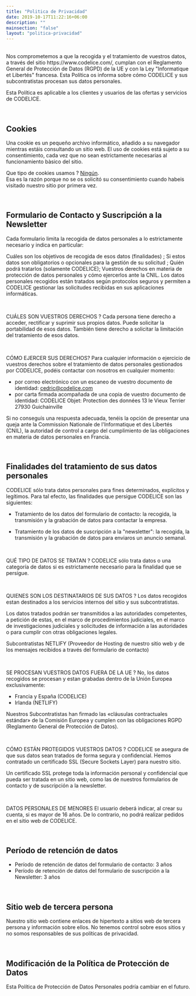 ```yaml
---
title: "Politica de Privacidad"
date: 2019-10-17T11:22:16+06:00
description: ""
mainsection: "false"
layout: "politica-privacidad"
---
```

<br>
Nos comprometemos a que la recogida y el tratamiento de vuestros datos, a través del sitio https://www.codelice.com/, cumplan con el Reglamento General de Protección de Datos (RGPD) de la UE y con la Ley "Informatique et Libertés" francesa.
Esta Política os informa sobre cómo CODELICE y sus subcontratistas procesan sus datos personales.

Esta Política es aplicable a los clientes y usuarios de las ofertas y servicios de CODELICE.

<br>

## Cookies

Una cookie es un pequeño archivo informático, añadido a su navegador mientras estáis consultando un sitio web.
El uso de cookies está sujeto a su consentimiento, cada vez que no sean estrictamente necesarias al funcionamiento bàsico del sitio.

Que tipo de cookies usamos ? <u>Ningún</u>.
<br>
Esa es la razón porque no se os solicitó su consentimiento cuando habeis visitado nuestro sitio por primera vez.

<br>

## Formulario de Contacto y Suscripción a la Newsletter

Cada formulario limita la recogida de datos personales a lo estrictamente necesario y indica en particular:

Cuáles son los objetivos de recogida de esos datos (finalidades) ;
Si estos datos son obligatorios o opcionales para la gestión de su solicitud ;
Quién podrá tratarlos (solamente CODELICE);
Vuestros derechos en materia de protección de datos personales y cómo ejercerlos ante la CNIL.
Los datos personales recogidos están tratados según protocolos seguros y permiten a CODELICE gestionar las solicitudes recibidas en sus aplicaciones informáticas.

<br>

CUÁLES SON VUESTROS DERECHOS ?
Cada persona tiene derecho a acceder, rectificar y suprimir sus propios datos. Puede solicitar la portabilidad de esos datos. También tiene derecho a solicitar la limitación del tratamiento de esos datos.

<br>

CÓMO EJERCER SUS DERECHOS?
Para cualquier información o ejercicio de vuestros derechos sobre el tratamiento de datos personales gestionados por CODELICE, podéis contactar con nosotros en cualquier momento:
- por correo electrónico con un escaneo de vuestro documento de identidad: cedric@codelice.com
- por carta firmada acompañada de una copia de vuestro documento de identidad: 
CODELICE
Objet: Protection des données
13 le Vieux Terrier
27930 Guichainville

Si no conseguís una respuesta adecuada, tenéis la opción de presentar una queja ante la Commission Nationale de l'Informatique et des Libertés (CNIL), la autoridad de control a cargo del cumplimiento de las obligaciones en materia de datos personales en Francia.

<br>

## Finalidades del tratamiento de sus datos personales

CODELICE sólo trata datos personales para fines determinados, explícitos y legítimos. Para tal efecto, las finalidades que persigue CODELICE son las siguientes:

- Tratamiento de los datos del formulario de contacto: la recogida, la transmisión y la grabación de datos para contactar la empresa.

- Tratamiento de los datos de suscripción a la "newsletter": la recogida, la transmisión y la grabación de datos para enviaros un anuncio semanal.

<br>

QUÉ TIPO DE DATOS SE TRATAN ?
CODELICE sólo trata datos o una categoría de datos si es estrictamente necesario para la finalidad que se persigue. 

<br>

QUIENES SON LOS DESTINATARIOS DE SUS DATOS ?
Los datos recogidos estan destinados a los servicios internos del sitio y sus subcontratistas.

Los datos tratados podrán ser transmitidos a las autoridades competentes, a petición de estas, en el marco de procedimientos judiciales, en el marco de investigaciones judiciales y solicitudes de información a las autoridades o para cumplir con otras obligaciones legales.

Subcontratistas
NETLIFY (Proveedor de Hosting de nuestro sitio web y de los mensajes recibidos a través del formulario de contacto)

<br>

SE PROCESAN VUESTROS DATOS FUERA DE LA UE ?
No, los datos recogidos se procesan y estan grabadas dentro de la Unión Europea exclusivamente:
- Francia y España (CODELICE)
- Irlanda (NETLIFY)

Nuestros Subcontratistas han firmado las «cláusulas contractuales estándar» de la Comisión Europea y cumplen con las obligaciones RGPD (Reglamento General de Protección de Datos).

<br>

CÓMO ESTÁN PROTEGIDOS VUESTROS DATOS ?
CODELICE se asegura de que sus datos sean tratados de forma segura y confidencial.
Hemos contratado un certificado SSL (Secure Sockets Layer) para nuestro sitio.

Un certificado SSL protege toda la información personal y confidencial que pueda ser tratada en un sitio web, como las de nuestros formularios de contacto y de suscripción a la newsletter.

<br>

DATOS PERSONALES DE MENORES
El usuario deberá indicar, al crear su cuenta, si es mayor de 16 años. De lo contrario, no podrá realizar pedidos en el sitio web de CODELICE.

<br>

## Período de retención de datos
- Período de retención de datos del formulario de contacto: 3 años
- Período de retención de datos del formulario de suscripción a la Newsletter: 3 años

<br>

## Sitio web de tercera persona
Nuestro sitio web contiene enlaces de hipertexto a sitios web de tercera persona y información sobre ellos. No tenemos control sobre esos sitios y no somos responsables de sus políticas de privacidad.

<br>

## Modificación de la Política de Protección de Datos
Esta Política de Protección de Datos Personales podría cambiar en el futuro.